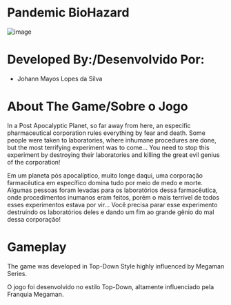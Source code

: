 # Pandemic BioHazard

![image](https://user-images.githubusercontent.com/42842871/172496306-bc97b00e-ce46-4d63-b61d-dd866ae418e7.png)


# Developed By:/Desenvolvido Por:
- Johann Mayos Lopes da Silva

# About The Game/Sobre o Jogo
In a Post Apocalyptic Planet, so far away from here, an especific pharmaceutical corporation rules everything by fear and death. Some people were taken to laboratories, where inhumane procedures are done, but the most terrifying experiment was to come...
You need to stop this experiment by destroying their laboratories and killing the great evil genius of the corporation!

Em um planeta pós apocalíptico, muito longe daqui, uma corporação farmacêutica em específico domina tudo por meio de medo e morte. Algumas pessoas foram levadas para os laboratórios dessa farmacêutica, onde procedimentos inumanos eram feitos, porém o mais terrível de todos esses experimentos estava por vir...
Você precisa parar esse experimento destruindo os laboratórios deles e dando um fim ao grande gênio do mal dessa corporação!

# Gameplay
The game was developed in Top-Down Style highly influenced by Megaman Series.

O jogo foi desenvolvido no estilo Top-Down, altamente influenciado pela Franquia Megaman.
